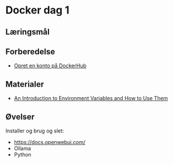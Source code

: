 # Docker dag 1






## Læringsmål




## Forberedelse

* [Opret en konto på DockerHub]()


## Materialer

* [An Introduction to Environment Variables and How to Use Them](https://medium.com/chingu/an-introduction-to-environment-variables-and-how-to-use-them-f602f66d15fa)



## Øvelser

Installer og brug og slet:

* https://docs.openwebui.com/
* Ollama
* Python
